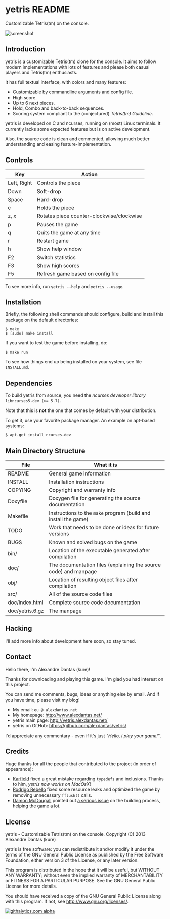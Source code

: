 # yetris README

Customizable Tetris(tm) on the console.

![screenshot](http://yetris.alexdantas.net/images/1gameplay.png)

## Introduction

yetris is a customizable Tetris(tm) clone for the console.
It aims to follow modern implementations with lots of features
and please both casual players and Tetris(tm) enthusiasts.

It has full textual interface, with colors and many features:

* Customizable by commandline arguments and config file.
* High score.
* Up to 6 next pieces.
* Hold, Combo and back-to-back sequences.
* Scoring system compliant to the (conjectured)
  *Tetris(tm) Guideline*.

yetris is developed on C and ncurses, running on (most) Linux
terminals.
It currently lacks some expected features but is on active
development.

Also, the source code is clean and commented, allowing much better
understanding and easing feature-implementation.

## Controls

| Key         | Action                                    |
| ----------- | ----------------------------------------- |
| Left, Right | Controls the piece                        |
| Down        | Soft-drop                                 |
| Space       | Hard-drop                                 |
| c           | Holds the piece                           |
| z, x        | Rotates piece counter-clockwise/clockwise |
| p           | Pauses the game                           |
| q           | Quits the game at any time                |
| r           | Restart game                              |
| h           | Show help window                          |
| F2          | Switch statistics                         |
| F3          | Show high scores                          |
| F5          | Refresh game based on config file         |

To see more info, run `yetris --help` and `yetris --usage`.

## Installation

Briefly, the following shell commands should configure,
build and install this package on the default directories:

    $ make
    $ [sudo] make install

If you want to test the game before installing, do:

    $ make run

To see how things end up being installed on your system,
see file `INSTALL.md`.

## Dependencies

To build yetris from source, you need the
*ncurses developer library* `libncurses5-dev (>= 5.7)`.

Note that this is **not** the one that comes by default
with your distribution.

To get it, use your favorite package manager.
An example on apt-based systems:

    $ apt-get install ncurses-dev

## Main Directory Structure

| File     | What it is                                                       |
| -------- | ---------------------------------------------------------------- |
| README   | General game information                                         |
| INSTALL  | Installation instructions                                        |
| COPYING  | Copyright and warranty info                                      |
| Doxyfile | Doxygen file for generating the source documentation             |
| Makefile | Instructions to the `make` program (build and install the game)  |
| TODO     | Work that needs to be done or ideas for future versions          |
| BUGS     | Known and solved bugs on the game                                |
| bin/     | Location of the executable generated after compilation           |
| doc/     | The documentation files (explaining the source code) and manpage |
| obj/     | Location of resulting object files after compilation             |
| src/     | All of the source code files                                     |
| doc/index.html  |  Complete source code documentation                       |
| doc/yetris.6.gz |  The manpage                                              |

## Hacking

I'll add more info about development here soon, so stay tuned.

## Contact

Hello there, I'm Alexandre Dantas (kure)!

Thanks for downloading and playing this game.
I'm glad you had interest on this project.

You can send me comments, bugs, ideas or anything else by email.
And if you have time, please visit my blog!

* My email:           `eu @ alexdantas.net`
* My homepage:        http://www.alexdantas.net/
* yetris main page:   http://yetris.alexdantas.net/
* yetris on GitHub:   https://github.com/alexdantas/yetris/

I'd appreciate any commentary - even if it's just
*"Hello, I play your game!"*.

## Credits

Huge thanks for all the people that contributed to the project
(in order of appearance):

* [Karfield](http://www.github.com/karfield) fixed a great
  mistake regarding `typedefs` and inclusions.
  Thanks to him, *yetris now works on MacOsX*!
* [Rodrigo Rebello](https://github.com/rrebello) fixed some
  resource leaks and optimized the game by removing
  unnecessary `fflush()` calls.
* [Damon McDougall](https://github.com/dmcdougall) pointed out
  [a serious issue](https://github.com/alexdantas/yetris/issues/1)
  on the building process, helping the game a lot.

## License

 yetris - Customizable Tetris(tm) on the console.
 Copyright (C) 2013  Alexandre Dantas (kure)

 yetris is free software: you can redistribute it and/or modify
 it under the terms of the GNU General Public License as published by
 the Free Software Foundation, either version 3 of the License, or
 any later version.

 This program is distributed in the hope that it will be useful,
 but WITHOUT ANY WARRANTY; without even the implied warranty of
 MERCHANTABILITY or FITNESS FOR A PARTICULAR PURPOSE.  See the
 GNU General Public License for more details.

 You should have received a copy of the GNU General Public License
 along with this program.  If not, see <http://www.gnu.org/licenses/>.

[![githalytics.com alpha](https://cruel-carlota.pagodabox.com/fde5a2c1dd787040f5121109b5451879 "githalytics.com")](http://githalytics.com/alexdantas/yetris)

